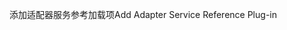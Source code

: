 <span data-ttu-id="f259e-101">添加适配器服务参考加载项</span><span class="sxs-lookup"><span data-stu-id="f259e-101">Add Adapter Service Reference Plug-in</span></span>